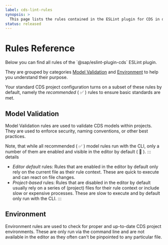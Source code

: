 ```yaml
---
label: cds-lint-rules
synopsis: >
  This page lists the rules contained in the ESLint plugin for CDS in depth.
status: released
---
```


<script setup>
  import RulesRefTable from '../components/RulesRefTable.vue'
</script>


# Rules Reference

Below you can find all rules of the \`@sap/eslint-plugin-cds\` ESLint plugin.

They are grouped by categories [Model Validation](#model-validation) and [Environment](#environment) to help you understand their purpose.

Your standard CDS project configuration turns on a subset of these rules by default, namely the *recommended*
(&nbsp;✅&nbsp;) rules to ensure basic standards are met.

## Model Validation

Model Validation rules are used to validate CDS models within projects.
They are used to enforce security, naming conventions, or other best practices.

Note, that while all recommended (&nbsp;✅&nbsp;) model rules run with the CLI, only a number of them are
enabled and visible in the editor by default (&nbsp;👀&nbsp;).
::: details
* *Editor default* rules: Rules that are enabled in the editor by default only rely on the current file as their rule context. These are quick to execute and
can react on file changes.
* *Project-based* rules: Rules that are disabled in the editor by default usually rely on a series of (project) files for their rule context or include
slow or expensive processes. These are slow to execute and by default only run with the CLI.
:::

<RulesRefTable category="Model Validation"/>

## Environment

Environment rules are used to check for proper and up-to-date CDS project environments.
These are only run via the command line and are not available in the editor as they often can't be
pinpointed to any particular file.

<RulesRefTable category="Environment"/>
